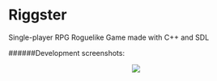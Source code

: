 # Riggster
Single-player RPG Roguelike Game made with C++ and SDL

######Development screenshots:
<p align="center">
  <img src = "http://i.imgur.com/HqE1axo.png"/>
</p>
